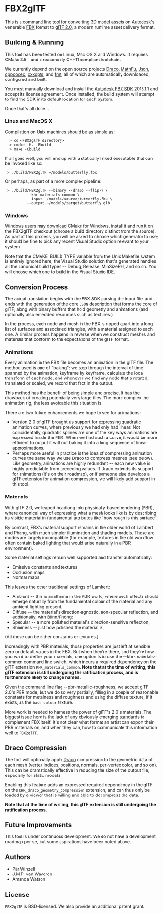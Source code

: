 # FBX2glTF

This is a command line tool for converting 3D model assets on Autodesk's
venerable [FBX](https://www.autodesk.com/products/fbx/overview) format to
[glTF 2.0](https://github.com/KhronosGroup/glTF/tree/master/specification/2.0),
a modern runtime asset delivery format.

## Building & Running

This tool has been tested on Linux, Mac OS X and Windows. It requires CMake 3.5+
and a reasonably C++11 compliant toolchain.

We currently depend on the open source projects
[Draco](https://github.com/google/draco),
[MathFu](https://github.com/google/mathfu),
[Json](https://github.com/nlohmann/json),
[cppcodec](https://github.com/tplgy/cppcodec),
[cxxopts](https://github.com/jarro2783/cxxopts),
and [fmt](https://github.com/fmtlib/fmt);
all of which are automatically downloaded, configured and built.

You must manually download and install the
[Autodesk FBX SDK](https://www.autodesk.com/products/fbx/overview) 2018.1.1 and
accept its license agreement. Once installed, the build system will attempt to
find the SDK in its default location for each system.

Once that's all done...

### Linux and MacOS X
Compilation on Unix machines should be as simple as:

```
  > cd <FBX2glTF directory>
  > cmake -H. -Bbuild
  > make -Cbuild
```

If all goes well, you will end up with a statically linked executable that can
be invoked like so:
```
 > ./build/FBX2glTF ~/models/butterfly.fbx
```

Or perhaps, as part of a more complex pipeline:
```
 > ./build/FBX2glTF --binary --draco --flip-v \
          --khr-materials-common \
          --input ~/models/source/butterfly.fbx \
          --output ~/models/target/butterfly.glb
```

### Windows

Windows users may [download](https://cmake.org/download) CMake for Windows,
install it and [run it](https://cmake.org/runningcmake/) on the FBX2glTF
checkout (choose a build directory distinct from the source). As part of this
process, you will be asked to choose which generator to use; it should be fine
to pick any recent Visual Studio option relevant to your system.

Note that the CMAKE_BUILD_TYPE variable from the Unix Makefile system is
entirely ignored here; the Visual Studio solution that's generated handles all
the canonical build types -- Debug, Release, MinSizeRel, and so on. You will
choose which one to build in the Visual Studio IDE.

## Conversion Process
The actual translation begins with the FBX SDK parsing the input file, and ends
with the generation of the core `JSON` description that forms the core of glTF,
along with binary buffers that hold geometry and animations (and optionally also
emedded resources such as textures.)

In the process, each node and mesh in the FBX is ripped apart into a long list
of surfaces and associated triangles, with a material assigned to each one. A
similar process happens in reverse when we construct meshes and materials that
conform to the expectations of the glTF format.

### Animations
Every animation in the FBX file becomes an animation in the glTF file. The
method used is one of "baking": we step through the interval of time spanned by
the animation, keyframe by keyframe, calculate the local transform of each node,
and whenever we find any node that's rotated, translated or scaled, we record
that fact in the output.

This method has the benefit of being simple and precise. It has the drawback of
creating potentially very large files. The more complex the animation rig, the
less avoidable this situation is.

There are two future enhancements we hope to see for animations:
- Version 2.0 of glTF brought us support for expressing quadratic animation
  curves, where previously we had only had linear. Not coincidentally, quadratic
  splines are one of the key ways animations are expressed inside the FBX. When
  we find such a curve, it would be more efficient to output it without baking
  it into a long sequence of linear approximations.
- Perhaps more useful in practice is the idea of compressing animation curves
  the same way we use Draco to compress meshes (see below). Like geometry,
  animations are highly redundant -- each new value is highly predictable from
  preceding values. If Draco extends its support for animations (it's on their
  roadmap), or if someone else develops a glTF extension for animation
  compression, we will likely add support in this tool.

### Materials

With glTF 2.0, we leaped headlong into physically-based rendering (PBR), where
canonical way of expressing what a mesh looks like is by describing its visible
material in fundamental attributes like "how rough is this surface".

By contrast, FBX's material support remains in the older world of Lambert and
Phong, with much simpler illumination and shading models. These are modes are
largely incompatible (for example, textures in the old workflow often contain
baked lighting that would arise naturally in a PBR environment).

Some material settings remain well supported and transfer automatically:
 - Emissive constants and textures
 - Occlusion maps
 - Normal maps

This leaves the other traditional settings of Lambert:
 - Ambient -- this is anathema in the PBR world, where such effects should
   emerge naturally from the fundamental colour of the material and any ambient
   lighting present.
 - Diffuse -- the material's direction-agnostic, non-specular reflection,
and additionally, with Blinn/Phong:
 - Specular -- a more polished material's direction-sensitive reflection,
 - Shininess -- just how polished the material is,

(All these can be either constants or textures.)

Increasingly with PBR materials, those properties are just left at sensible zero
or default values in the FBX. But when they're there, and they're how you want
to define your materials, one option is to use the --khr-materials-common
command line switch, which incurs a required dependency on the glTF extension
`KHR_materials_common`. **Note that at the time of writing, this glTF extension
is still undergoing the ratification process, and is furthermore likely to
change names.**

Given the command line flag --pbr-metallic-roughness, we accept glTF 2.0's PBR
mode, but we do so very partially, filling in a couple of reasonable constants
for metalness and roughness and using the diffuse texture, if it exists, as the
`base colour` texture.

More work is needed to harness the power of glTF's 2.0's materials. The biggest
issue here is the lack of any obviously emerging standards to complement FBX
itself. It's not clear what format an artist can export their PBR materials on,
and when they can, how to communicate this information well to `FBX2glTF`.

## Draco Compression
The tool will optionally apply [Draco](https://github.com/google/draco)
compression to the geometric data of each mesh (vertex indices, positions,
normals, per-vertex color, and so on). This can be dramatically effective
in reducing the size of the output file, especially for static models.

Enabling this feature adds an expressed required dependency in the glTF on the
`KHR_draco_geometry_compression` extension, and can thus only be loaded by a
viewer that is willing and able to decompress the data.

**Note that at the time of writing, this glTF extension is still undergoing the
ratification process.**

## Future Improvements
This tool is under continuous development. We do not have a development roadmap
per se, but some aspirations have been noted above.

## Authors
 - Pär Winzell
 - J.M.P. van Waveren
 - Amanda Watson

## License
`FBX2glTF` is BSD-licensed. We also provide an additional patent grant.
